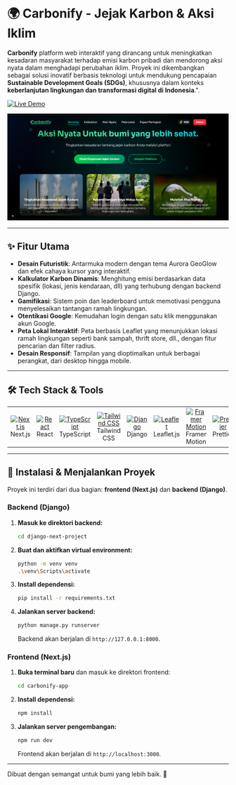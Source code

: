 # 🌍 Carbonify - Jejak Karbon & Aksi Iklim

**Carbonify** platform web interaktif yang dirancang untuk meningkatkan kesadaran masyarakat terhadap emisi karbon pribadi dan mendorong aksi nyata dalam menghadapi perubahan iklim. Proyek ini dikembangkan sebagai solusi inovatif berbasis teknologi untuk mendukung pencapaian **Sustainable Development Goals (SDGs)**, khususnya dalam konteks **keberlanjutan lingkungan dan transformasi digital di Indonesia**.".

[![Live Demo](https://img.shields.io/badge/Live%20Demo-Visit%20Site-green?style=for-the-badge)](https://www.greenifycarbon.tech/) 


![Carbonify Screenshot](carbonify-app/public/Tampilan.png) 

---

## ✨ Fitur Utama

-   **Desain Futuristik**: Antarmuka modern dengan tema Aurora GeoGlow dan efek cahaya kursor yang interaktif.
-   **Kalkulator Karbon Dinamis**: Menghitung emisi berdasarkan data spesifik (lokasi, jenis kendaraan, dll) yang terhubung dengan backend Django.
-   **Gamifikasi**: Sistem poin dan leaderboard untuk memotivasi pengguna menyelesaikan tantangan ramah lingkungan.
-   **Otentikasi Google**: Kemudahan login dengan satu klik menggunakan akun Google.
-   **Peta Lokal Interaktif**: Peta berbasis Leaflet yang menunjukkan lokasi ramah lingkungan seperti bank sampah, thrift store, dll., dengan fitur pencarian dan filter radius.
-   **Desain Responsif**: Tampilan yang dioptimalkan untuk berbagai perangkat, dari desktop hingga mobile.

---

## 🛠️ Tech Stack & Tools

<table>
  <tr>
    <td align="center" width="96">
      <a href="https://nextjs.org/">
        <img src="https://cdn.jsdelivr.net/gh/devicons/devicon@latest/icons/nextjs/nextjs-original.svg" alt="Next.js" width="65" height="65" />
      </a>
      <br>Next.js
    </td>
    <td align="center" width="96">
      <a href="https://react.dev/">
        <img src="https://cdn.jsdelivr.net/gh/devicons/devicon@latest/icons/react/react-original.svg" alt="React" width="65" height="65" />
      </a>
      <br>React
    </td>
     <td align="center" width="96">
      <a href="https://www.typescriptlang.org/">
        <img src="https://cdn.jsdelivr.net/gh/devicons/devicon@latest/icons/typescript/typescript-original.svg" alt="TypeScript" width="65" height="65" />
      </a>
      <br>TypeScript
    </td>
    <td align="center" width="96">
      <a href="https://tailwindcss.com/">
        <img src="https://cdn.jsdelivr.net/gh/devicons/devicon@latest/icons/tailwindcss/tailwindcss-original.svg" alt="Tailwind CSS" width="65" height="65" />
      </a>
      <br>Tailwind CSS
    </td>
    <td align="center" width="96">
      <a href="https://www.djangoproject.com/">
        <img src="https://cdn.jsdelivr.net/gh/devicons/devicon@latest/icons/django/django-plain.svg" alt="Django" width="65" height="65" />
      </a>
      <br>Django
    </td>
    <td align="center" width="96">
        <a href="https://leafletjs.com/">
            <img src="https://cdn.jsdelivr.net/gh/devicons/devicon/icons/leaflet/leaflet-original.svg" alt="Leaflet" width="65" height="65" />
        </a>
        <br>Leaflet.js
    </td>
    <td align="center" width="96">
      <a href="https://www.framer.com/motion/">
        <img src="https://cdn.jsdelivr.net/gh/devicons/devicon/icons/framermotion/framermotion-original.svg" alt="Framer Motion" width="65" height="65" />
      </a>
      <br>Framer Motion
    </td>
     <td align="center" width="96">
      <a href="https://prettier.io/">
        <img src="https://cdn.jsdelivr.net/gh/devicons/devicon@latest/icons/prettier/prettier-original.svg" alt="Prettier" width="65" height="65" />
      </a>
      <br>Prettier
    </td>
  </tr>
</table>

---

## 🚀 Instalasi & Menjalankan Proyek

Proyek ini terdiri dari dua bagian: **frontend (Next.js)** dan **backend (Django)**.

### Backend (Django)
1.  **Masuk ke direktori backend:**
    ```bash
    cd django-next-project
    ```
2.  **Buat dan aktifkan virtual environment:**
    ```bash
    python -m venv venv
    .\venv\Scripts\activate
    ```
3.  **Install dependensi:**
    ```bash
    pip install -r requirements.txt
    ```
4.  **Jalankan server backend:**
    ```bash
    python manage.py runserver
    ```
    Backend akan berjalan di `http://127.0.0.1:8000`.

### Frontend (Next.js)
1.  **Buka terminal baru** dan masuk ke direktori frontend:
    ```bash
    cd carbonify-app
    ```
2.  **Install dependensi:**
    ```bash
    npm install
    ```
3.  **Jalankan server pengembangan:**
    ```bash
    npm run dev
    ```
    Frontend akan berjalan di `http://localhost:3000`.

---

Dibuat dengan semangat untuk bumi yang lebih baik. 💚
